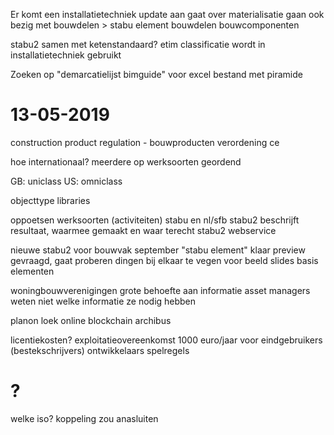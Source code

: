 Er komt een installatietechniek update aan
gaat over materialisatie
gaan ook bezig met bouwdelen > stabu element bouwdelen bouwcomponenten

stabu2
samen met ketenstandaard?
etim classificatie wordt in installatietechniek gebruikt

Zoeken op "demarcatielijst bimguide" voor excel bestand met piramide

# 13-05-2019

construction product regulation - bouwproducten verordening
ce

hoe internationaal?
meerdere op werksoorten geordend

GB: uniclass
US: omniclass

objecttype libraries

oppoetsen werksoorten (activiteiten) stabu en nl/sfb
stabu2 beschrijft resultaat, waarmee gemaakt en waar terecht
stabu2 webservice

nieuwe stabu2 voor bouwvak
september "stabu element" klaar
preview gevraagd, gaat proberen dingen bij elkaar te vegen voor beeld
slides basis elementen

woningbouwverenigingen grote behoefte aan informatie
asset managers weten niet welke informatie ze nodig hebben

planon
loek online blockchain
archibus

licentiekosten? exploitatieovereenkomst
1000 euro/jaar voor eindgebruikers (bestekschrijvers)
ontwikkelaars spelregels

# ?

welke iso?
koppeling zou anasluiten
